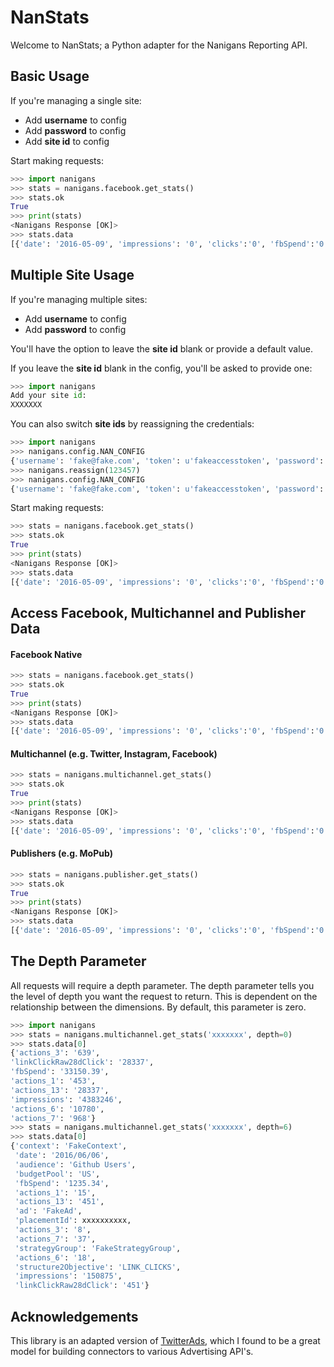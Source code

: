 # NanStats

Welcome to NanStats; a Python adapter for the Nanigans Reporting API. 

## Basic Usage

If you're managing a single site:

* Add **username** to config
* Add **password** to config
* Add **site id** to config

Start making requests:

```python
>>> import nanigans
>>> stats = nanigans.facebook.get_stats()
>>> stats.ok
True
>>> print(stats)
<Nanigans Response [OK]>
>>> stats.data
[{'date': '2016-05-09', 'impressions': '0', 'clicks':'0', 'fbSpend':'0.00', 'budgetPool': 'A'},...]
```

## Multiple Site Usage 

If you're managing multiple sites:

* Add **username** to config
* Add **password** to config

You'll have the option to leave the **site id** blank or provide a default value.

If you leave the **site id** blank in the config, you'll be asked to provide one:

```python
>>> import nanigans
Add your site id:
XXXXXXX
```

You can also switch **site ids** by reassigning the credentials:

```python
>>> import nanigans
>>> nanigans.config.NAN_CONFIG
{'username': 'fake@fake.com', 'token': u'fakeaccesstoken', 'password': 'pass', 'site': '123456'}
>>> nanigans.reassign(123457)
>>> nanigans.config.NAN_CONFIG
{'username': 'fake@fake.com', 'token': u'fakeaccesstoken', 'password': 'pass', 'site': '123457'}
```

Start making requests:

```python
>>> stats = nanigans.facebook.get_stats()
>>> stats.ok
True
>>> print(stats)
<Nanigans Response [OK]>
>>> stats.data
[{'date': '2016-05-09', 'impressions': '0', 'clicks':'0', 'fbSpend':'0.00', 'budgetPool': 'A'},...]
```

## Access Facebook, Multichannel and Publisher Data

#### Facebook Native
```python
>>> stats = nanigans.facebook.get_stats()
>>> stats.ok
True
>>> print(stats)
<Nanigans Response [OK]>
>>> stats.data
[{'date': '2016-05-09', 'impressions': '0', 'clicks':'0', 'fbSpend':'0.00', 'budgetPool': 'A'},...]
```

#### Multichannel (e.g. Twitter, Instagram, Facebook)
```python
>>> stats = nanigans.multichannel.get_stats()
>>> stats.ok
True
>>> print(stats)
<Nanigans Response [OK]>
>>> stats.data
[{'date': '2016-05-09', 'impressions': '0', 'clicks':'0', 'fbSpend':'0.00', 'budgetPool': 'A'},...]
```

#### Publishers (e.g. MoPub)
```python
>>> stats = nanigans.publisher.get_stats()
>>> stats.ok
True
>>> print(stats)
<Nanigans Response [OK]>
>>> stats.data
[{'date': '2016-05-09', 'impressions': '0', 'clicks':'0', 'fbSpend':'0.00', 'budgetPool': 'A'},...]
```

## The Depth Parameter

All requests will require a depth parameter. The depth parameter tells you the level of depth you want the request to return. This is dependent on the relationship between the dimensions. By default, this parameter is zero. 

```python
>>> import nanigans
>>> stats = nanigans.multichannel.get_stats('xxxxxxx', depth=0)
>>> stats.data[0]
{'actions_3': '639', 
'linkClickRaw28dClick': '28337', 
'fbSpend': '33150.39', 
'actions_1': '453', 
'actions_13': '28337', 
'impressions': '4383246', 
'actions_6': '10780', 
'actions_7': '968'}
>>> stats = nanigans.multichannel.get_stats('xxxxxxx', depth=6)
>>> stats.data[0]
{'context': 'FakeContext',
 'date': '2016/06/06',
 'audience': 'Github Users',
 'budgetPool': 'US',
 'fbSpend': '1235.34',
 'actions_1': '15',
 'actions_13': '451',
 'ad': 'FakeAd',
 'placementId': xxxxxxxxxx, 
 'actions_3': '8',
 'actions_7': '37',
 'strategyGroup': 'FakeStrategyGroup',
 'actions_6': '18',
 'structure2Objective': 'LINK_CLICKS',
 'impressions': '150875',
 'linkClickRaw28dClick': '451'}
```

## Acknowledgements

This library is an adapted version of [TwitterAds](https://github.com/essence-tech/twitter-ads-api), which I found to be a great model for building connectors to various Advertising API's. 


